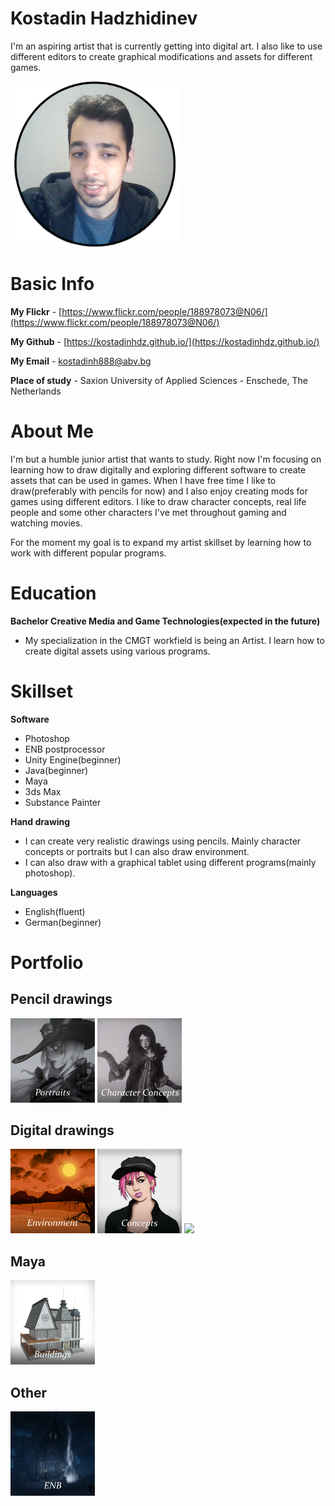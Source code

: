 # Kostadin Hadzhidinev
I'm an aspiring artist that is currently getting into digital art. I also like to use different editors to create graphical modifications and assets for different games.

<img src="imageofguy.png" width="270">

# Basic Info

**My Flickr** - [https://www.flickr.com/people/188978073@N06/](https://www.flickr.com/people/188978073@N06/)

**My Github** - [https://kostadinhdz.github.io/](https://kostadinhdz.github.io/)

**My Email** - kostadinh888@abv.bg

**Place of study** - Saxion University of Applied Sciences - Enschede, The Netherlands

# About Me

I'm but a humble junior artist that wants to study. Right now I'm focusing on learning how to draw digitally and exploring different software to create assets that can be used in games. When I have free time I like to draw(preferably with pencils for now) and I also enjoy creating mods for games using different editors. I like to draw character concepts, real life people and some other characters I've met throughout gaming and watching movies.

For the moment my goal is to expand my artist skillset by learning how to work with different popular programs.

# Education

**Bachelor Creative Media and Game Technologies(expected in the future)**

- My specialization in the CMGT workfield is being an Artist. I learn how to create digital assets using various programs.

# Skillset

**Software**
- Photoshop
- ENB postprocessor
- Unity Engine(beginner)
- Java(beginner)
- Maya
- 3ds Max
- Substance Painter

**Hand drawing**
- I can create very realistic drawings using pencils. Mainly character concepts or portraits but I can also draw environment.
- I can also draw with a graphical tablet using different programs(mainly photoshop).

**Languages**
- English(fluent)
- German(beginner)

# Portfolio

## Pencil drawings

[<img src="portraits.png" width="135">](https://kostadinhdz.github.io/Kostadin-Hadzidinev-Pencil-Portraits/) 
[<img src="character_concepts.png" width="135">](https://kostadinhdz.github.io/Kostadin-Hadzhidinev-Pencil-Concepts//)

## Digital drawings

[<img src="environment.png" width="135">](https://kostadinhdz.github.io/Kostadin-Hadzhidinev-Digital-Environment/) 
[<img src="digital_concepts.png" width="135">](https://kostadinhdz.github.io/Kostadin-Hadzhidinev-Digital-Concepts/) 
[<img src="digital_other.png" width="135">](https://kostadinhdz.github.io/Kostadin-Hadzhidinev-Digital-Other/)

## Maya

[<img src="maya_buildings.png" width="135">](https://kostadinhdz.github.io/Kostadin-Hadzhidinev-Maya-Architexture/)

## Other

[<img src="enb.png" width="135">](https://kostadinhdz.github.io/Kostadin-Hadzhidinev-Other-ENB/)
